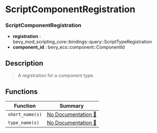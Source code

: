 # ScriptComponentRegistration

### ScriptComponentRegistration

- **registration** : bevy\_mod\_scripting\_core::bindings::query::ScriptTypeRegistration
- **component\_id** : bevy\_ecs::component::ComponentId

## Description

>  A registration for a component type.

## Functions

| Function | Summary |
| --- | --- |
| `short_name(s)` | [No Documentation 🚧](./scriptcomponentregistration/short_name.md) |
| `type_name(s)` | [No Documentation 🚧](./scriptcomponentregistration/type_name.md) |